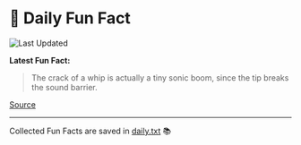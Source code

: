 # 🌟 Daily Fun Fact

![Last Updated](https://img.shields.io/badge/Last_Updated-2025_08_25-blue?style=flat-square)

**Latest Fun Fact:**

> The crack of a whip is actually a tiny sonic boom, since the tip breaks the sound barrier.

[Source](http://www.djtech.net/humor/useless_facts.htm)

---

Collected Fun Facts are saved in [daily.txt](daily.txt) 📚
